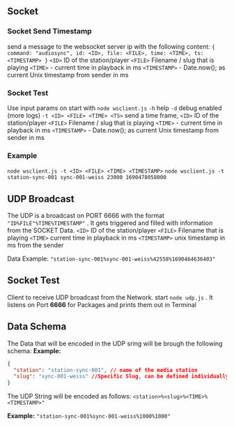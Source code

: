 ## Socket

### Socket Send Timestamp

send a message to the websocket server ip with the following content:
`{ command: "audiosync", id: <ID>, file: <FILE>, time: <TIME>, ts: <TIMESTAMP> }`
`<ID>` ID of the station/player
`<FILE>` Filename / slug that is playing
`<TIME>` - current time in playback in ms
`<TIMESTAMP>` - Date.now(); as current Unix timestamp from sender in ms

### Socket Test

Use input params on start with `node wsclient.js`
`-h` help
`-d` debug enabled (more logs)
`-t <ID> <FILE> <TIME> <TS>` send a time frame,
`<ID>` ID of the station/player
`<FILE>` Filename / slug that is playing
`<TIME>` - current time in playback in ms
`<TIMESTAMP>` - Date.now(); as current Unix timestamp from sender in ms

### Example

`node wsclient.js -t <ID> <FILE> <TIME> <TIMESTAMP>`
`node wsclient.js -t station-sync-001 sync-001-weiss 23000 1690478058000`

## UDP Broadcast

The UDP is a broadcast on PORT 6666 with the format `"ID%FILE"%TIME%TIMESTAMP"` . It gets triggered and filled with
information from the SOCKET Data.
`<ID>` ID of the station/player
`<FILE>` Filename that is playing
`<TIME>` current time in playback in ms
`<TIMESTAMP>` unix timestamp in ms from the sender

Data Example: `"station-sync-001%sync-001-weiss%42558%1690464636403"`

## Socket Test

Client to receive UDP broadcast from the Network.
start `node udp.js` . It listens on Port **6666** for Packages and prints them out in Terminal

## Data Schema

The Data that will be encoded in the UDP sring will be brough the following schema:
**Example:**

```json
{
  "station": "station-sync-001", // name of the media station
  "slug": "sync-001-weiss" //Specific Slug, can be defined individually per video
}
```

The UDP String will be encoded as follows:
`<station>%<slug>%<TIME>%<TIMESTAMP>"`

**Example:**
`"station-sync-001%sync-001-weiss%1000%1000"`
